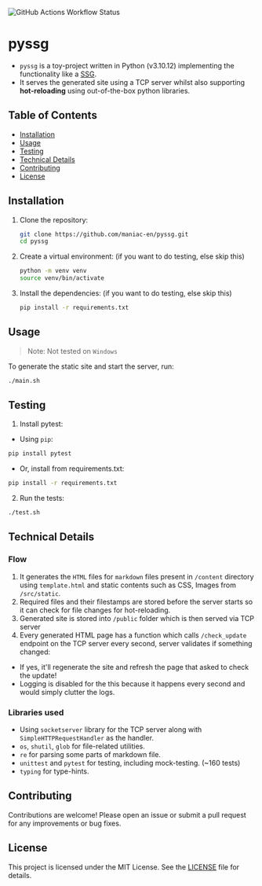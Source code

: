 ![GitHub Actions Workflow Status](https://img.shields.io/github/actions/workflow/status/maniac-en/pyssg/pytest.yml)

# pyssg

- `pyssg` is a toy-project written in Python (v3.10.12) implementing the functionality like a [SSG](https://en.wikipedia.org/wiki/Static_site_generator).
- It serves the generated site using a TCP server whilst also supporting **hot-reloading** using out-of-the-box python libraries.

<!-- video demo here -->

## Table of Contents

- [Installation](#installation)
- [Usage](#usage)
- [Testing](#testing)
- [Technical Details](#technical-details)
- [Contributing](#contributing)
- [License](#license)

## Installation

1. Clone the repository:
    ```bash
    git clone https://github.com/maniac-en/pyssg.git
    cd pyssg
    ```

2. Create a virtual environment: (if you want to do testing, else skip this)
    ```bash
    python -m venv venv
    source venv/bin/activate
    ```

3. Install the dependencies: (if you want to do testing, else skip this)
    ```bash
    pip install -r requirements.txt
    ```

## Usage

> Note: Not tested on `Windows`

To generate the static site and start the server, run:
```bash
./main.sh
```

## Testing

1. Install pytest:

  - Using `pip`:

  ```bash
  pip install pytest
  ```

  - Or, install from requirements.txt:

  ```bash
  pip install -r requirements.txt
  ```

2. Run the tests:

```bash
./test.sh
```

## Technical Details

### Flow
1. It generates the `HTML` files for `markdown` files present in `/content` directory using `template.html` and static contents such as CSS, Images from `/src/static`.
2. Required files and their filestamps are stored before the server starts so it can check for file changes for hot-reloading.
3. Generated site is stored into `/public` folder which is then served via TCP server
4. Every generated HTML page has a function which calls `/check_update` endpoint on the TCP server every second, server validates if something changed:
  - If yes, it'll regenerate the site and refresh the page that asked to check the update!
  - Logging is disabled for the this because it happens every second and would simply clutter the logs.

### Libraries used
- Using `socketserver` library for the TCP server along with `SimpleHTTPRequestHandler` as the handler.
- `os`, `shutil`, `glob` for file-related utilities.
- `re` for parsing some parts of markdown file.
- `unittest` and `pytest` for testing, including mock-testing. (~160 tests)
- `typing` for type-hints.

## Contributing

Contributions are welcome! Please open an issue or submit a pull request for any improvements or bug fixes.

## License

This project is licensed under the MIT License. See the [LICENSE](LICENSE) file for details.
